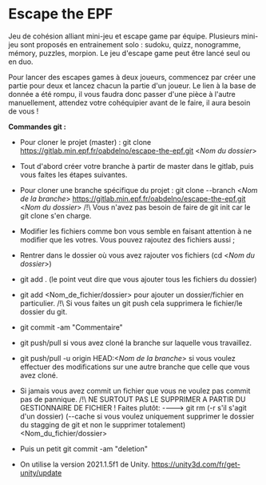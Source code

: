# Escape the EPF

Jeu de cohésion alliant mini-jeu et escape game par équipe. Plusieurs mini-jeu sont proposés en entrainement solo : sudoku, quizz, nonogramme, mémory, puzzles, morpion. Le jeu d'escape game peut être lancé seul ou en duo.

Pour lancer des escapes games à deux joueurs, commencez par créer une partie pour deux et lancez chacun la partie d'un joueur. Le lien à la base de donnée a été rompu, il vous faudra donc passer d'une pièce à l'autre manuellement, attendez votre cohéquipier avant de le faire, il aura besoin de vous !


**Commandes git :**
- Pour cloner le projet (master) : git clone https://gitlab.min.epf.fr/oabdelno/escape-the-epf.git <_Nom du dossier_>
- Tout d'abord créer votre branche à partir de master dans le gitlab, puis vous faites les étapes suivantes.
- Pour cloner une branche spécifique du projet : git clone --branch <_Nom de la branche_> https://gitlab.min.epf.fr/oabdelno/escape-the-epf.git <_Nom du dossier_>
/!\ Vous n'avez pas besoin de faire de git init car le git clone s'en charge. 
- Modifier les fichiers comme bon vous semble en faisant attention à ne modifier que les votres. Vous pouvez rajoutez des fichiers aussi ; 
- Rentrer dans le dossier où vous avez rajouter vos fichiers (cd <_Nom du dossier_>)
- git add . (le point veut dire que vous ajouter tous les fichiers du dossier)
- git add <Nom_de_fichier/dossier> pour ajouter un dossier/fichier en particulier.
/!\ Si vous faites un git push cela supprimera le fichier/le dossier du git.
- git commit -am "Commentaire"
- git push/pull si vous avez cloné la branche sur laquelle vous travaillez. 
- git push/pull -u origin HEAD:<_Nom de la branche_> si vous voulez effectuer des modifications sur une autre branche que celle que vous avez cloné.
- Si jamais vous avez commit un fichier que vous ne voulez pas commit pas de pannique. /!\ NE SURTOUT PAS LE SUPPRIMER A PARTIR DU GESTIONNAIRE DE FICHIER ! Faites plutôt:
----> git rm (-r s'il s'agit d'un dossier) (--cache si vous voulez uniquement supprimer le dossier du stagging de git et non le supprimer totalement) <Nom_du_fichier/dossier>
- Puis un petit git commit -am "deletion"

- On utilise la version 2021.1.5f1 de Unity. https://unity3d.com/fr/get-unity/update


